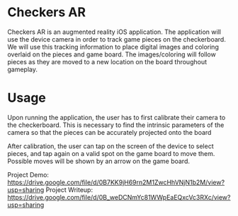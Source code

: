 # Checkers AR

Checkers AR is an augmented reality iOS application. The application will use the device camera in order to track game pieces on the checkerboard. We will use this tracking information to place digital images and coloring overlaid on the pieces and game board. The images/coloring will follow pieces as they are moved to a new location on the board throughout gameplay.

# Usage

Upon running the application, the user has to first calibrate their camera to the checkerboard. This is necessary to find the intrinsic parameters of the camera so that the pieces can be accurately projected onto the board

After calibration, the user can tap on the screen of the device to select pieces, and tap again on a valid spot on the game board to move them. Possible moves will be shown by an arrow on the game board.

Project Demo: https://drive.google.com/file/d/0B7KK9jH69rn2M1ZwcHhVNjN1b2M/view?usp=sharing
Project Writeup: https://drive.google.com/file/d/0B_weDCNmYc81WWpEaEQxcVc3RXc/view?usp=sharing
